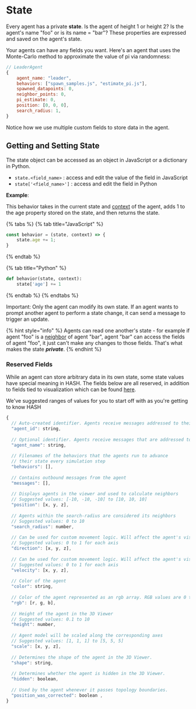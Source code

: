 # State

Every agent has a private **state**. Is the agent of height 1 or height 2? Is the agent's name "foo" or is its name = "bar"? These properties are expressed and saved on the agent's state.

Your agents can have any fields you want. Here's an agent that uses the Monte-Carlo method to approximate the value of pi via randomness:

```javascript
// LeaderAgent
{
    agent_name: "leader",
    behaviors: ["spawn_samples.js", "estimate_pi.js"],
    spawned_datapoints: 0,
    neighbor_points: 0,
    pi_estimate: 0,
    position: [0, 0, 0],
    search_radius: 1,
}
```

Notice how we use multiple custom fields to store data in the agent.

## Getting and Setting State

The state object can be accessed as an object in JavaScript or a dictionary in Python.

* `state.<field_name>` : access and edit the value of the field in JavaScript
* `state['<field_name>']` : access and edit the field in Python

**Example**:

This behavior takes in the current state and [context](context.md) of the agent, adds 1 to the age property stored on the state, and then returns the state.

{% tabs %}
{% tab title="JavaScript" %}
```javascript
const behavior = (state, context) => {
    state.age += 1;
}
```
{% endtab %}

{% tab title="Python" %}
```python
def behavior(state, context):
    state['age'] += 1
```
{% endtab %}
{% endtabs %}

Important: Only the agent can modify its own state. If an agent wants to prompt another agent to perform a state change, it can send a message to trigger an update.

{% hint style="info" %}
Agents can read one another's state - for example if agent "foo" is a [neighbor](context.md) of agent "bar", agent "bar" can access the fields of agent "foo", it just can't make any changes to those fields. That's what makes the state _**private**_.
{% endhint %}

### Reserved Fields

While an agent can store arbitrary data in its own state, some state values have special meaning in HASH. The fields below are all reserved, in addition to fields tied to visualization which can be found [here](visualization/).

We've suggested ranges of values for you to start off with as you're getting to know HASH

```javascript
{ 
  // Auto-created identifier. Agents receive messages addressed to their ID
  "agent_id": string, 
  
  // Optional identifier. Agents receive messages that are addressed to their name
  "agent_name": string,  
  
  // Filenames of the behaviors that the agents run to advance 
  // their state every simulation step
  "behaviors": [],
  
  // Contains outbound messages from the agent
  "messages": [],
  
  // Displays agents in the viewer and used to calculate neighbors
  // Suggested values: [-10, -10, -10] to [10, 10, 10]
  "position": [x, y, z],
  
  // Agents within the search-radius are considered its neighbors
  // Suggested values: 0 to 10
  "search_radius": number, 
  
  // Can be used for custom movement logic. Will affect the agent's visualization
  // Suggested values: 0 to 1 for each axis 
  "direction": [x, y, z], 
  
  // Can be used for custom movement logic. Will affect the agent's visualization
  // Suggested values: 0 to 1 for each axis
  "velocity": [x, y, z], 
  
  // Color of the agent
  "color": string, 
  
  // Color of the agent represented as an rgb array. RGB values are 0 to 255
  "rgb": [r, g, b], 
  
  // Height of the agent in the 3D Viewer
  // Suggested values: 0.1 to 10
  "height": number, 
  
  // Agent model will be scaled along the corresponding axes
  // Suggested values: [1, 1, 1] to [5, 5, 5]
  "scale": [x, y, z], 
  
  // Determines the shape of the agent in the 3D Viewer.
  "shape": string, 
  
  // Determines whether the agent is hidden in the 3D Viewer.
  "hidden": boolean, 
  
  // Used by the agent whenever it passes topology boundaries.
  "position_was_corrected": boolean ,
}
```

